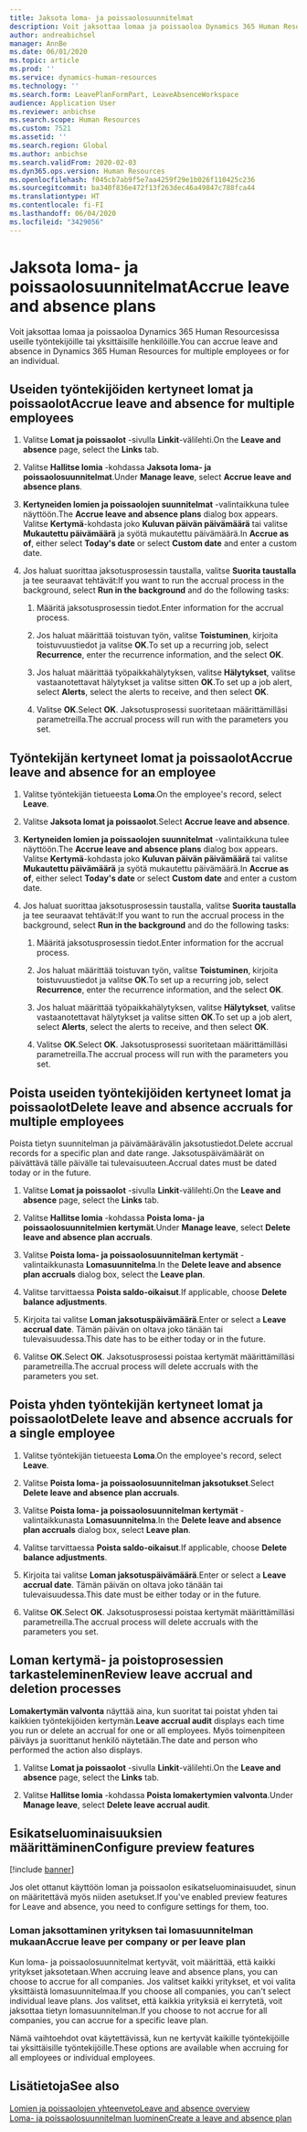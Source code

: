```yaml
---
title: Jaksota loma- ja poissaolosuunnitelmat
description: Voit jaksottaa lomaa ja poissaoloa Dynamics 365 Human Resourcesissa useille työntekijöille tai yksittäisille henkilöille.
author: andreabichsel
manager: AnnBe
ms.date: 06/01/2020
ms.topic: article
ms.prod: ''
ms.service: dynamics-human-resources
ms.technology: ''
ms.search.form: LeavePlanFormPart, LeaveAbsenceWorkspace
audience: Application User
ms.reviewer: anbichse
ms.search.scope: Human Resources
ms.custom: 7521
ms.assetid: ''
ms.search.region: Global
ms.author: anbichse
ms.search.validFrom: 2020-02-03
ms.dyn365.ops.version: Human Resources
ms.openlocfilehash: f045cb7ab9f5e7aa4259f29e1b026f110425c236
ms.sourcegitcommit: ba340f836e472f13f263dec46a49847c788fca44
ms.translationtype: HT
ms.contentlocale: fi-FI
ms.lasthandoff: 06/04/2020
ms.locfileid: "3429056"
---
```

# <a name="accrue-leave-and-absence-plans"></a><span data-ttu-id="c41d7-103">Jaksota loma- ja poissaolosuunnitelmat</span><span class="sxs-lookup"><span data-stu-id="c41d7-103">Accrue leave and absence plans</span></span>

<span data-ttu-id="c41d7-104">Voit jaksottaa lomaa ja poissaoloa Dynamics 365 Human Resourcesissa useille työntekijöille tai yksittäisille henkilöille.</span><span class="sxs-lookup"><span data-stu-id="c41d7-104">You can accrue leave and absence in Dynamics 365 Human Resources for multiple employees or for an individual.</span></span>

## <a name="accrue-leave-and-absence-for-multiple-employees"></a><span data-ttu-id="c41d7-105">Useiden työntekijöiden kertyneet lomat ja poissaolot</span><span class="sxs-lookup"><span data-stu-id="c41d7-105">Accrue leave and absence for multiple employees</span></span>

1. <span data-ttu-id="c41d7-106">Valitse **Lomat ja poissaolot** -sivulla **Linkit**-välilehti.</span><span class="sxs-lookup"><span data-stu-id="c41d7-106">On the **Leave and absence** page, select the **Links** tab.</span></span>

2. <span data-ttu-id="c41d7-107">Valitse **Hallitse lomia** -kohdassa **Jaksota loma- ja poissaolosuunnitelmat**.</span><span class="sxs-lookup"><span data-stu-id="c41d7-107">Under **Manage leave**, select **Accrue leave and absence plans**.</span></span>

3. <span data-ttu-id="c41d7-108">**Kertyneiden lomien ja poissaolojen suunnitelmat** -valintaikkuna tulee näyttöön.</span><span class="sxs-lookup"><span data-stu-id="c41d7-108">The **Accrue leave and absence plans** dialog box appears.</span></span> <span data-ttu-id="c41d7-109">Valitse **Kertymä**-kohdasta joko **Kuluvan päivän päivämäärä** tai valitse **Mukautettu päivämäärä** ja syötä mukautettu päivämäärä.</span><span class="sxs-lookup"><span data-stu-id="c41d7-109">In **Accrue as of**, either select **Today's date** or select **Custom date** and enter a custom date.</span></span>

4. <span data-ttu-id="c41d7-110">Jos haluat suorittaa jaksotusprosessin taustalla, valitse **Suorita taustalla** ja tee seuraavat tehtävät:</span><span class="sxs-lookup"><span data-stu-id="c41d7-110">If you want to run the accrual process in the background, select **Run in the background** and do the following tasks:</span></span>

   1. <span data-ttu-id="c41d7-111">Määritä jaksotusprosessin tiedot.</span><span class="sxs-lookup"><span data-stu-id="c41d7-111">Enter information for the accrual process.</span></span>

   2. <span data-ttu-id="c41d7-112">Jos haluat määrittää toistuvan työn, valitse **Toistuminen**, kirjoita toistuvuustiedot ja valitse **OK**.</span><span class="sxs-lookup"><span data-stu-id="c41d7-112">To set up a recurring job, select **Recurrence**, enter the recurrence information, and the select **OK**.</span></span>

   3. <span data-ttu-id="c41d7-113">Jos haluat määrittää työpaikkahälytyksen, valitse **Hälytykset**, valitse vastaanotettavat hälytykset ja valitse sitten **OK**.</span><span class="sxs-lookup"><span data-stu-id="c41d7-113">To set up a job alert, select **Alerts**, select the alerts to receive, and then select **OK**.</span></span>

   4. <span data-ttu-id="c41d7-114">Valitse **OK**.</span><span class="sxs-lookup"><span data-stu-id="c41d7-114">Select **OK**.</span></span> <span data-ttu-id="c41d7-115">Jaksotusprosessi suoritetaan määrittämilläsi parametreilla.</span><span class="sxs-lookup"><span data-stu-id="c41d7-115">The accrual process will run with the parameters you set.</span></span>

## <a name="accrue-leave-and-absence-for-an-employee"></a><span data-ttu-id="c41d7-116">Työntekijän kertyneet lomat ja poissaolot</span><span class="sxs-lookup"><span data-stu-id="c41d7-116">Accrue leave and absence for an employee</span></span>

1. <span data-ttu-id="c41d7-117">Valitse työntekijän tietueesta **Loma**.</span><span class="sxs-lookup"><span data-stu-id="c41d7-117">On the employee's record, select **Leave**.</span></span>

2. <span data-ttu-id="c41d7-118">Valitse **Jaksota lomat ja poissaolot**.</span><span class="sxs-lookup"><span data-stu-id="c41d7-118">Select **Accrue leave and absence**.</span></span>

3. <span data-ttu-id="c41d7-119">**Kertyneiden lomien ja poissaolojen suunnitelmat** -valintaikkuna tulee näyttöön.</span><span class="sxs-lookup"><span data-stu-id="c41d7-119">The **Accrue leave and absence plans** dialog box appears.</span></span> <span data-ttu-id="c41d7-120">Valitse **Kertymä**-kohdasta joko **Kuluvan päivän päivämäärä** tai valitse **Mukautettu päivämäärä** ja syötä mukautettu päivämäärä.</span><span class="sxs-lookup"><span data-stu-id="c41d7-120">In **Accrue as of**, either select **Today's date** or select **Custom date** and enter a custom date.</span></span>

4. <span data-ttu-id="c41d7-121">Jos haluat suorittaa jaksotusprosessin taustalla, valitse **Suorita taustalla** ja tee seuraavat tehtävät:</span><span class="sxs-lookup"><span data-stu-id="c41d7-121">If you want to run the accrual process in the background, select **Run in the background** and do the following tasks:</span></span>

   1. <span data-ttu-id="c41d7-122">Määritä jaksotusprosessin tiedot.</span><span class="sxs-lookup"><span data-stu-id="c41d7-122">Enter information for the accrual process.</span></span>

   2. <span data-ttu-id="c41d7-123">Jos haluat määrittää toistuvan työn, valitse **Toistuminen**, kirjoita toistuvuustiedot ja valitse **OK**.</span><span class="sxs-lookup"><span data-stu-id="c41d7-123">To set up a recurring job, select **Recurrence**, enter the recurrence information, and the select **OK**.</span></span>

   3. <span data-ttu-id="c41d7-124">Jos haluat määrittää työpaikkahälytyksen, valitse **Hälytykset**, valitse vastaanotettavat hälytykset ja valitse sitten **OK**.</span><span class="sxs-lookup"><span data-stu-id="c41d7-124">To set up a job alert, select **Alerts**, select the alerts to receive, and then select **OK**.</span></span>

   4. <span data-ttu-id="c41d7-125">Valitse **OK**.</span><span class="sxs-lookup"><span data-stu-id="c41d7-125">Select **OK**.</span></span> <span data-ttu-id="c41d7-126">Jaksotusprosessi suoritetaan määrittämilläsi parametreilla.</span><span class="sxs-lookup"><span data-stu-id="c41d7-126">The accrual process will run with the parameters you set.</span></span>

## <a name="delete-leave-and-absence-accruals-for-multiple-employees"></a><span data-ttu-id="c41d7-127">Poista useiden työntekijöiden kertyneet lomat ja poissaolot</span><span class="sxs-lookup"><span data-stu-id="c41d7-127">Delete leave and absence accruals for multiple employees</span></span>

<span data-ttu-id="c41d7-128">Poista tietyn suunnitelman ja päivämäärävälin jaksotustiedot.</span><span class="sxs-lookup"><span data-stu-id="c41d7-128">Delete accrual records for a specific plan and date range.</span></span> <span data-ttu-id="c41d7-129">Jaksotuspäivämäärät on päivättävä tälle päivälle tai tulevaisuuteen.</span><span class="sxs-lookup"><span data-stu-id="c41d7-129">Accrual dates must be dated today or in the future.</span></span>

1. <span data-ttu-id="c41d7-130">Valitse **Lomat ja poissaolot** -sivulla **Linkit**-välilehti.</span><span class="sxs-lookup"><span data-stu-id="c41d7-130">On the **Leave and absence** page, select the **Links** tab.</span></span>

2. <span data-ttu-id="c41d7-131">Valitse **Hallitse lomia** -kohdassa **Poista loma- ja poissaolosuunnitelmien kertymät**.</span><span class="sxs-lookup"><span data-stu-id="c41d7-131">Under **Manage leave**, select **Delete leave and absence plan accruals**.</span></span>

3. <span data-ttu-id="c41d7-132">Valitse **Poista loma- ja poissaolosuunnitelman kertymät** -valintaikkunasta **Lomasuunnitelma**.</span><span class="sxs-lookup"><span data-stu-id="c41d7-132">In the **Delete leave and absence plan accruals** dialog box, select the **Leave plan**.</span></span> 

4. <span data-ttu-id="c41d7-133">Valitse tarvittaessa **Poista saldo-oikaisut**.</span><span class="sxs-lookup"><span data-stu-id="c41d7-133">If applicable, choose **Delete balance adjustments**.</span></span>

5. <span data-ttu-id="c41d7-134">Kirjoita tai valitse **Loman jaksotuspäivämäärä**.</span><span class="sxs-lookup"><span data-stu-id="c41d7-134">Enter or select a **Leave accrual date**.</span></span> <span data-ttu-id="c41d7-135">Tämän päivän on oltava joko tänään tai tulevaisuudessa.</span><span class="sxs-lookup"><span data-stu-id="c41d7-135">This date has to be either today or in the future.</span></span> 

6. <span data-ttu-id="c41d7-136">Valitse **OK**.</span><span class="sxs-lookup"><span data-stu-id="c41d7-136">Select **OK**.</span></span> <span data-ttu-id="c41d7-137">Jaksotusprosessi poistaa kertymät määrittämilläsi parametreilla.</span><span class="sxs-lookup"><span data-stu-id="c41d7-137">The accrual process will delete accruals with the parameters you set.</span></span> 

## <a name="delete-leave-and-absence-accruals-for-a-single-employee"></a><span data-ttu-id="c41d7-138">Poista yhden työntekijän kertyneet lomat ja poissaolot</span><span class="sxs-lookup"><span data-stu-id="c41d7-138">Delete leave and absence accruals for a single employee</span></span>

1. <span data-ttu-id="c41d7-139">Valitse työntekijän tietueesta **Loma**.</span><span class="sxs-lookup"><span data-stu-id="c41d7-139">On the employee's record, select **Leave**.</span></span>

2. <span data-ttu-id="c41d7-140">Valitse **Poista loma- ja poissaolosuunnitelman jaksotukset**.</span><span class="sxs-lookup"><span data-stu-id="c41d7-140">Select **Delete leave and absence plan accruals**.</span></span>

3. <span data-ttu-id="c41d7-141">Valitse **Poista loma- ja poissaolosuunnitelman kertymät** -valintaikkunasta **Lomasuunnitelma**.</span><span class="sxs-lookup"><span data-stu-id="c41d7-141">In the **Delete leave and absence plan accruals** dialog box, select **Leave plan**.</span></span> 

4. <span data-ttu-id="c41d7-142">Valitse tarvittaessa **Poista saldo-oikaisut**.</span><span class="sxs-lookup"><span data-stu-id="c41d7-142">If applicable, choose **Delete balance adjustments**.</span></span>

5. <span data-ttu-id="c41d7-143">Kirjoita tai valitse **Loman jaksotuspäivämäärä**.</span><span class="sxs-lookup"><span data-stu-id="c41d7-143">Enter or select a **Leave accrual date**.</span></span> <span data-ttu-id="c41d7-144">Tämän päivän on oltava joko tänään tai tulevaisuudessa.</span><span class="sxs-lookup"><span data-stu-id="c41d7-144">This date must be either today or in the future.</span></span> 

6. <span data-ttu-id="c41d7-145">Valitse **OK**.</span><span class="sxs-lookup"><span data-stu-id="c41d7-145">Select **OK**.</span></span> <span data-ttu-id="c41d7-146">Jaksotusprosessi poistaa kertymät määrittämilläsi parametreilla.</span><span class="sxs-lookup"><span data-stu-id="c41d7-146">The accrual process will delete accruals with the parameters you set.</span></span> 

## <a name="review-leave-accrual-and-deletion-processes"></a><span data-ttu-id="c41d7-147">Loman kertymä- ja poistoprosessien tarkasteleminen</span><span class="sxs-lookup"><span data-stu-id="c41d7-147">Review leave accrual and deletion processes</span></span>

<span data-ttu-id="c41d7-148">**Lomakertymän valvonta** näyttää aina, kun suoritat tai poistat yhden tai kaikkien työntekijöiden kertymän.</span><span class="sxs-lookup"><span data-stu-id="c41d7-148">**Leave accrual audit** displays each time you run or delete an accrual for one or all employees.</span></span> <span data-ttu-id="c41d7-149">Myös toimenpiteen päiväys ja suorittanut henkilö näytetään.</span><span class="sxs-lookup"><span data-stu-id="c41d7-149">The date and person who performed the action also displays.</span></span>

1. <span data-ttu-id="c41d7-150">Valitse **Lomat ja poissaolot** -sivulla **Linkit**-välilehti.</span><span class="sxs-lookup"><span data-stu-id="c41d7-150">On the **Leave and absence** page, select the **Links** tab.</span></span>

2. <span data-ttu-id="c41d7-151">Valitse **Hallitse lomia** -kohdassa **Poista lomakertymien valvonta**.</span><span class="sxs-lookup"><span data-stu-id="c41d7-151">Under **Manage leave**, select **Delete leave accrual audit**.</span></span>

## <a name="configure-preview-features"></a><span data-ttu-id="c41d7-152">Esikatseluominaisuuksien määrittäminen</span><span class="sxs-lookup"><span data-stu-id="c41d7-152">Configure preview features</span></span>

[!include [banner](includes/preview-feature-leave-absence.md)]

<span data-ttu-id="c41d7-153">Jos olet ottanut käyttöön loman ja poissaolon esikatseluominaisuudet, sinun on määritettävä myös niiden asetukset.</span><span class="sxs-lookup"><span data-stu-id="c41d7-153">If you've enabled preview features for Leave and absence, you need to configure settings for them, too.</span></span>

### <a name="accrue-leave-per-company-or-per-leave-plan"></a><span data-ttu-id="c41d7-154">Loman jaksottaminen yrityksen tai lomasuunnitelman mukaan</span><span class="sxs-lookup"><span data-stu-id="c41d7-154">Accrue leave per company or per leave plan</span></span>

<span data-ttu-id="c41d7-155">Kun loma- ja poissaolosuunnitelmat kertyvät, voit määrittää, että kaikki yritykset jaksotetaan.</span><span class="sxs-lookup"><span data-stu-id="c41d7-155">When accruing leave and absence plans, you can choose to accrue for all companies.</span></span> <span data-ttu-id="c41d7-156">Jos valitset kaikki yritykset, et voi valita yksittäistä lomasuunnitelmaa.</span><span class="sxs-lookup"><span data-stu-id="c41d7-156">If you choose all companies, you can't select individual leave plans.</span></span> <span data-ttu-id="c41d7-157">Jos valitset, että kaikkia yrityksiä ei kerrytetä, voit jaksottaa tietyn lomasuunnitelman.</span><span class="sxs-lookup"><span data-stu-id="c41d7-157">If you choose to not accrue for all companies, you can accrue for a specific leave plan.</span></span> 

<span data-ttu-id="c41d7-158">Nämä vaihtoehdot ovat käytettävissä, kun ne kertyvät kaikille työntekijöille tai yksittäisille työntekijöille.</span><span class="sxs-lookup"><span data-stu-id="c41d7-158">These options are available when accruing for all employees or individual employees.</span></span> 

## <a name="see-also"></a><span data-ttu-id="c41d7-159">Lisätietoja</span><span class="sxs-lookup"><span data-stu-id="c41d7-159">See also</span></span>

[<span data-ttu-id="c41d7-160">Lomien ja poissaolojen yhteenveto</span><span class="sxs-lookup"><span data-stu-id="c41d7-160">Leave and absence overview</span></span>](hr-leave-and-absence-overview.md)</br>
[<span data-ttu-id="c41d7-161">Loma- ja poissaolosuunnitelman luominen</span><span class="sxs-lookup"><span data-stu-id="c41d7-161">Create a leave and absence plan</span></span>](hr-leave-and-absence-plans.md)

